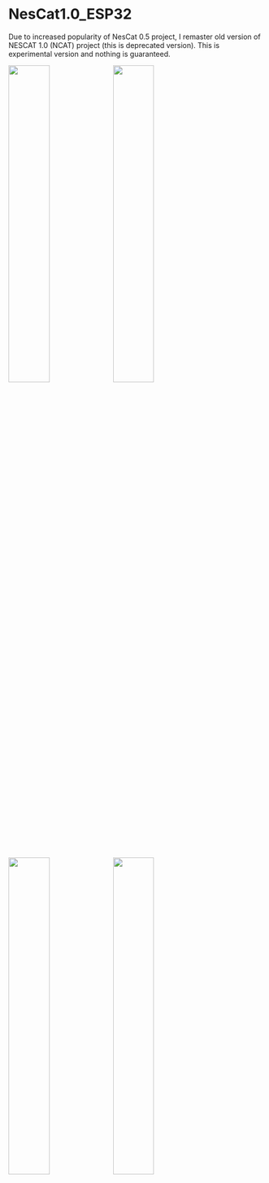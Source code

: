 # NesCat1.0_ESP32
Due to increased popularity of NesCat 0.5 project, I remaster old version of NESCAT 1.0 (NCAT) project (this is deprecated version).
This is experimental version and nothing is guaranteed.

<img src="https://user-images.githubusercontent.com/52428568/150863890-fe39ea11-f674-41f2-a46e-0e0826055f39.png" width="40%" height="40%">
<img src="https://user-images.githubusercontent.com/52428568/150863759-3df26a86-aade-4640-be4d-20b66a3612ad.png" width="40%" height="40%">
<img src="https://user-images.githubusercontent.com/52428568/150863845-e1bf7aeb-ef39-42b4-a34f-76f2a1b48ae2.png" width="40%" height="40%">
<img src="https://user-images.githubusercontent.com/52428568/150863936-93afac6d-d982-4868-ad80-450e77f94aab.png" width="40%" height="40%">
